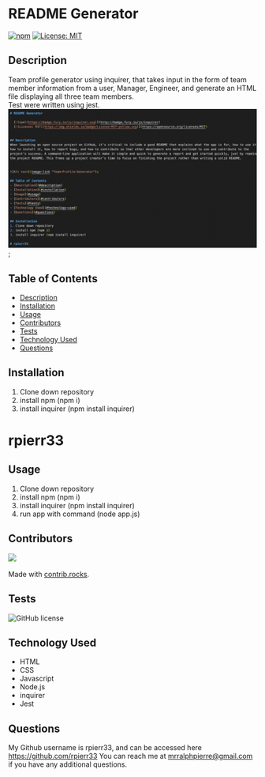
# README Generator

  [![npm](https://badge.fury.io/js/inquirer.svg)](http://badge.fury.io/js/inquirer)
  [![License: MIT](https://img.shields.io/badge/License-MIT-yellow.svg)](https://opensource.org/licenses/MIT)
  
## Description
Team profile generator using inquirer, that takes input in the form of team member information from a user, Manager, Engineer, and generate an HTML file displaying all three team members.
<br>
Test were written using jest.
<br>
![Alt text](https://github.com/rpierr33/Readme-Generator/blob/main/img/Screen%20Shot%202022-01-29%20at%206.02.13%20PM.png "Team-Profile-Generator");

## Table of Contents
- [Description](#description)
- [Installation](#installation)
- [Usage](#usage)
- [Contributors](#contributors)
- [Tests](#tests)
- [Technology Used](#technology-used)
- [Questions](#questions)

## Installation
1. Clone down repository
2. install npm (npm i)
3. install inquirer (npm install inquirer)

# rpierr33 

## Usage
1. Clone down repository
2. install npm (npm i)
3. install inquirer (npm install inquirer)
4. run app with command (node app.js)


## Contributors
<a href="https://github.com/rpierr33/team-profile-generator/graphs/contributors">
  <img src="https://contrib.rocks/image?repo=rpierr33/team-profile-generator" />
</a>

Made with [contrib.rocks](https://contrib.rocks).

## Tests
![GitHub license](https://img.shields.io/badge/test-100%25-success)

## Technology Used
- HTML
- CSS
- Javascript
- Node.js
- inquirer
- Jest

## Questions
My Github username is rpierr33, and can be accessed here https://github.com/rpierr33
You can reach me at mrralphpierre@gmail.com if you have any additional questions.
